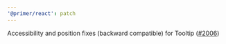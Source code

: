 ```yaml
---
'@primer/react': patch
---
```


Accessibility and position fixes (backward compatible) for Tooltip ([#2006](https://github.com/primer/react/pull/2006))

